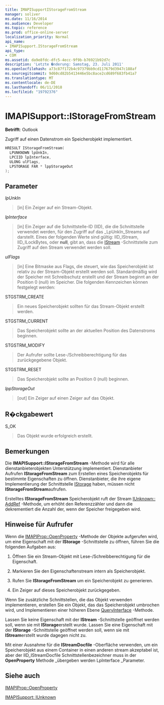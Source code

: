 ```yaml
---
title: IMAPISupportIStorageFromStream
manager: soliver
ms.date: 11/16/2014
ms.audience: Developer
ms.topic: reference
ms.prod: office-online-server
localization_priority: Normal
api_name:
- IMAPISupport.IStorageFromStream
api_type:
- COM
ms.assetid: da9e8fdc-dfc5-4ecc-9f9b-b76921b92d7c
description: 'Letzte �nderung: Samstag, 23. Juli 2011'
ms.openlocfilehash: a73c87f172b4c97379bb9cd117679d3947c188af
ms.sourcegitcommit: 9d60cd82b5413446e5bc8ace2cd689f683fb41a7
ms.translationtype: MT
ms.contentlocale: de-DE
ms.lasthandoff: 06/11/2018
ms.locfileid: "19792376"
---
```

# <a name="imapisupportistoragefromstream"></a>IMAPISupport::IStorageFromStream

  
  
**Betrifft**: Outlook 
  
Zugriff auf einen Datenstrom ein Speicherobjekt implementiert.
  
```cpp
HRESULT IStorageFromStream(
  LPUNKNOWN lpUnkIn,
  LPCIID lpInterface,
  ULONG ulFlags,
  LPSTORAGE FAR * lppStorageOut
);
```

## <a name="parameters"></a>Parameter

 _lpUnkIn_
  
> [in] Ein Zeiger auf ein Stream-Objekt.
    
 _lpInterface_
  
> [in] Ein Zeiger auf die Schnittstelle-ID (IID), die die Schnittstelle verwendet werden, für den Zugriff auf das _LpUnkIn_Streams auf darstellt. Eines der folgenden Werte sind gültig: IID_IStream, IID_ILockBytes, oder **null**, gibt an, dass die [IStream](http://msdn.microsoft.com/en-us/library/aa380034%28VS.85%29.aspx) -Schnittstelle zum Zugriff auf den Stream verwendet werden soll. 
    
 _ulFlags_
  
> [in] Eine Bitmaske aus Flags, die steuert, wie das Speicherobjekt ist relativ zu der Stream-Objekt erstellt werden soll. Standardmäßig wird der Speicher mit Schreibschutz erstellt und der Stream beginnt an der Position 0 (null) im Speicher. Die folgenden Kennzeichen können festgelegt werden:
    
STGSTRM_CREATE 
  
> Ein neues Speicherobjekt sollten für das Stream-Objekt erstellt werden.
    
STGSTRM_CURRENT 
  
> Das Speicherobjekt sollte an der aktuellen Position des Datenstroms beginnen.
    
STGSTRM_MODIFY 
  
> Der Aufrufer sollte Lese-/Schreibberechtigung für das zurückgegebene Objekt.
    
STGSTRM_RESET 
  
> Das Speicherobjekt sollte an Position 0 (null) beginnen.
    
 _lppStorageOut_
  
> [out] Ein Zeiger auf einen Zeiger auf das Objekt.
    
## <a name="return-value"></a>R�ckgabewert

S_OK 
  
> Das Objekt wurde erfolgreich erstellt.
    
## <a name="remarks"></a>Bemerkungen

Die **IMAPISupport::IStorageFromStream** -Methode wird für alle dienstanbieterobjekten Unterstützung implementiert. Dienstanbieter Aufrufen **IStorageFromStream** zum Erstellen eines Speicherobjekts für bestimmte Eigenschaften zu öffnen. Dienstanbieter, die ihre eigene Implementierung der Schnittstelle [IStorage](http://msdn.microsoft.com/en-us/library/aa380015%28VS.85%29.aspx) haben, müssen nicht **IStorageFromStream**aufrufen. 
  
Erstelltes **IStorageFromStream** Speicherobjekt ruft der Stream [IUnknown:: AddRef](http://msdn.microsoft.com/en-us/library/ms691379%28v=VS.85%29.aspx) -Methode, um erhöht den Referenzzähler und dann die dekrementiert die Anzahl der, wenn der Speicher freigegeben wird. 
  
## <a name="notes-to-callers"></a>Hinweise für Aufrufer

Wenn die [IMAPIProp::OpenProperty](imapiprop-openproperty.md) -Methode der Objekte aufgerufen wird, um eine Eigenschaft mit der **IStorage** -Schnittstelle zu öffnen, führen Sie die folgenden Aufgaben aus: 
  
1. Öffnen Sie ein Stream-Objekt mit Lese-/Schreibberechtigung für die Eigenschaft.
    
2. Markieren Sie den Eigenschaftenstream intern als Speicherobjekt.
    
3. Rufen Sie **IStorageFromStream** um ein Speicherobjekt zu generieren. 
    
4. Ein Zeiger auf dieses Speicherobjekt zurückgegeben.
    
Wenn Sie zusätzliche Schnittstellen, die das Objekt verwenden implementieren, erstellen Sie ein Objekt, das das Speicherobjekt umbrochen wird, und Implementieren einer höheren Ebene [QueryInterface](http://msdn.microsoft.com/en-us/library/ms682521%28v=VS.85%29.aspx) -Methode. 
  
Lassen Sie keine Eigenschaft mit der **IStream** -Schnittstelle geöffnet werden soll, wenn sie mit **IStorage**erstellt wurde. Lassen Sie eine Eigenschaft mit der **IStorage** -Schnittstelle geöffnet werden soll, wenn sie mit **IStream**erstellt wurde dagegen nicht zu. 
  
Mit einer Ausnahme für die **IStreamDocfile** -Oberfläche verwenden, um ein Speicherobjekt aus einem Container in einen anderen stream akzeptabel ist, aber der IID_IStreamDocfile Schnittstellenbezeichner muss in der **OpenProperty** Methode _übergeben werden LpInterface _Parameter. 
  
## <a name="see-also"></a>Siehe auch



[IMAPIProp::OpenProperty](imapiprop-openproperty.md)
  
[IMAPISupport: IUnknown](imapisupportiunknown.md)

